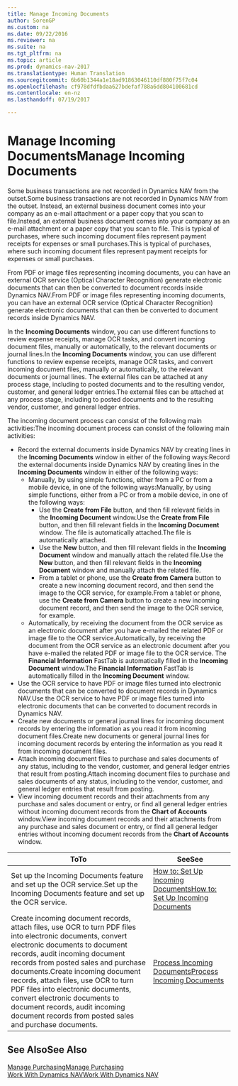 ```yaml
---
title: Manage Incoming Documents
author: SorenGP
ms.custom: na
ms.date: 09/22/2016
ms.reviewer: na
ms.suite: na
ms.tgt_pltfrm: na
ms.topic: article
ms.prod: dynamics-nav-2017
ms.translationtype: Human Translation
ms.sourcegitcommit: 6b60b1344a1e18ad91863046110df880f75f7c04
ms.openlocfilehash: cf978dfdfbdaa627bdefaf788a6dd804100681cd
ms.contentlocale: en-nz
ms.lasthandoff: 07/19/2017

---
```


# <a name="manage-incoming-documents"></a><span data-ttu-id="9eb9d-102">Manage Incoming Documents</span><span class="sxs-lookup"><span data-stu-id="9eb9d-102">Manage Incoming Documents</span></span>
<span data-ttu-id="9eb9d-103">Some business transactions are not recorded in Dynamics NAV from the outset.</span><span class="sxs-lookup"><span data-stu-id="9eb9d-103">Some business transactions are not recorded in Dynamics NAV from the outset.</span></span> <span data-ttu-id="9eb9d-104">Instead, an external business document comes into your company as an e-mail attachment or a paper copy that you scan to file.</span><span class="sxs-lookup"><span data-stu-id="9eb9d-104">Instead, an external business document comes into your company as an e-mail attachment or a paper copy that you scan to file.</span></span> <span data-ttu-id="9eb9d-105">This is typical of purchases, where such incoming document files represent payment receipts for expenses or small purchases.</span><span class="sxs-lookup"><span data-stu-id="9eb9d-105">This is typical of purchases, where such incoming document files represent payment receipts for expenses or small purchases.</span></span>

<span data-ttu-id="9eb9d-106">From PDF or image files representing incoming documents, you can have an external OCR service (Optical Character Recognition) generate electronic documents that can then be converted to document records inside Dynamics NAV.</span><span class="sxs-lookup"><span data-stu-id="9eb9d-106">From PDF or image files representing incoming documents, you can have an external OCR service (Optical Character Recognition) generate electronic documents that can then be converted to document records inside Dynamics NAV.</span></span>

<span data-ttu-id="9eb9d-107">In the **Incoming Documents** window, you can use different functions to review expense receipts, manage OCR tasks, and convert incoming document files, manually or automatically, to the relevant documents or journal lines.</span><span class="sxs-lookup"><span data-stu-id="9eb9d-107">In the **Incoming Documents** window, you can use different functions to review expense receipts, manage OCR tasks, and convert incoming document files, manually or automatically, to the relevant documents or journal lines.</span></span> <span data-ttu-id="9eb9d-108">The external files can be attached at any process stage, including to posted documents and to the resulting vendor, customer, and general ledger entries.</span><span class="sxs-lookup"><span data-stu-id="9eb9d-108">The external files can be attached at any process stage, including to posted documents and to the resulting vendor, customer, and general ledger entries.</span></span>

<span data-ttu-id="9eb9d-109">The incoming document process can consist of the following main activities:</span><span class="sxs-lookup"><span data-stu-id="9eb9d-109">The incoming document process can consist of the following main activities:</span></span>

* <span data-ttu-id="9eb9d-110">Record the external documents inside Dynamics NAV by creating lines in the **Incoming Documents** window in either of the following ways:</span><span class="sxs-lookup"><span data-stu-id="9eb9d-110">Record the external documents inside Dynamics NAV by creating lines in the **Incoming Documents** window in either of the following ways:</span></span>
    * <span data-ttu-id="9eb9d-111">Manually, by using simple functions, either from a PC or from a mobile device, in one of the following ways:</span><span class="sxs-lookup"><span data-stu-id="9eb9d-111">Manually, by using simple functions, either from a PC or from a mobile device, in one of the following ways:</span></span>
        * <span data-ttu-id="9eb9d-112">Use the **Create from File** button, and then fill relevant fields in the **Incoming Document** window.</span><span class="sxs-lookup"><span data-stu-id="9eb9d-112">Use the **Create from File** button, and then fill relevant fields in the **Incoming Document** window.</span></span> <span data-ttu-id="9eb9d-113">The file is automatically attached.</span><span class="sxs-lookup"><span data-stu-id="9eb9d-113">The file is automatically attached.</span></span>  
        * <span data-ttu-id="9eb9d-114">Use the **New** button, and then fill relevant fields in the **Incoming Document** window and manually attach the related file.</span><span class="sxs-lookup"><span data-stu-id="9eb9d-114">Use the **New** button, and then fill relevant fields in the **Incoming Document** window and manually attach the related file.</span></span>
        * <span data-ttu-id="9eb9d-115">From a tablet or phone, use the **Create from Camera** button to create a new incoming document record, and then send the image to the OCR service, for example.</span><span class="sxs-lookup"><span data-stu-id="9eb9d-115">From a tablet or phone, use the **Create from Camera** button to create a new incoming document record, and then send the image to the OCR service, for example.</span></span>
    * <span data-ttu-id="9eb9d-116">Automatically, by receiving the document from the OCR service as an electronic document after you have e-mailed the related PDF or image file to the OCR service.</span><span class="sxs-lookup"><span data-stu-id="9eb9d-116">Automatically, by receiving the document from the OCR service as an electronic document after you have e-mailed the related PDF or image file to the OCR service.</span></span> <span data-ttu-id="9eb9d-117">The **Financial Information** FastTab is automatically filled in the **Incoming Document** window.</span><span class="sxs-lookup"><span data-stu-id="9eb9d-117">The **Financial Information** FastTab is automatically filled in the **Incoming Document** window.</span></span>
* <span data-ttu-id="9eb9d-118">Use the OCR service to have PDF or image files turned into electronic documents that can be converted to document records in Dynamics NAV.</span><span class="sxs-lookup"><span data-stu-id="9eb9d-118">Use the OCR service to have PDF or image files turned into electronic documents that can be converted to document records in Dynamics NAV.</span></span>
* <span data-ttu-id="9eb9d-119">Create new documents or general journal lines for incoming document records by entering the information as you read it from incoming document files.</span><span class="sxs-lookup"><span data-stu-id="9eb9d-119">Create new documents or general journal lines for incoming document records by entering the information as you read it from incoming document files.</span></span>
* <span data-ttu-id="9eb9d-120">Attach incoming document files to purchase and sales documents of any status, including to the vendor, customer, and general ledger entries that result from posting.</span><span class="sxs-lookup"><span data-stu-id="9eb9d-120">Attach incoming document files to purchase and sales documents of any status, including to the vendor, customer, and general ledger entries that result from posting.</span></span>
* <span data-ttu-id="9eb9d-121">View incoming document records and their attachments from any purchase and sales document or entry, or find all general ledger entries without incoming document records from the **Chart of Accounts** window.</span><span class="sxs-lookup"><span data-stu-id="9eb9d-121">View incoming document records and their attachments from any purchase and sales document or entry, or find all general ledger entries without incoming document records from the **Chart of Accounts** window.</span></span>


|<span data-ttu-id="9eb9d-122">To</span><span class="sxs-lookup"><span data-stu-id="9eb9d-122">To</span></span> |<span data-ttu-id="9eb9d-123">See</span><span class="sxs-lookup"><span data-stu-id="9eb9d-123">See</span></span> |
|---|----|
|<span data-ttu-id="9eb9d-124">Set up the Incoming Documents feature and set up the OCR service.</span><span class="sxs-lookup"><span data-stu-id="9eb9d-124">Set up the Incoming Documents feature and set up the OCR service.</span></span>|[<span data-ttu-id="9eb9d-125">How to: Set Up Incoming Documents</span><span class="sxs-lookup"><span data-stu-id="9eb9d-125">How to: Set Up Incoming Documents</span></span>](across-how-setup-income-documents.md)|
|<span data-ttu-id="9eb9d-126">Create incoming document records, attach files, use OCR to turn PDF files into electronic documents, convert electronic documents to document records, audit incoming document records from posted sales and purchase documents.</span><span class="sxs-lookup"><span data-stu-id="9eb9d-126">Create incoming document records, attach files, use OCR to turn PDF files into electronic documents, convert electronic documents to document records, audit incoming document records from posted sales and purchase documents.</span></span>|[<span data-ttu-id="9eb9d-127">Process Incoming Documents</span><span class="sxs-lookup"><span data-stu-id="9eb9d-127">Process Incoming Documents</span></span>](across-process-income-documents.md)|

## <a name="see-also"></a><span data-ttu-id="9eb9d-128">See Also</span><span class="sxs-lookup"><span data-stu-id="9eb9d-128">See Also</span></span>  
[<span data-ttu-id="9eb9d-129">Manage Purchasing</span><span class="sxs-lookup"><span data-stu-id="9eb9d-129">Manage Purchasing</span></span>](purchasing-manage-purchasing.md)  
[<span data-ttu-id="9eb9d-130">Work With Dynamics NAV</span><span class="sxs-lookup"><span data-stu-id="9eb9d-130">Work With Dynamics NAV</span></span>](ui-work-product.md)

